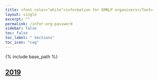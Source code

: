 ```yaml
---
title: <font color="white">information for EMNLP organisers</font>
layout: single
excerpt: ""
permalink: /infor-org-password
sidebar: false
toc: false
toc_label: " Sections"
toc_icon: "cog"
---
```

{% include base_path %}

## [2019](/infor-org-2019)

